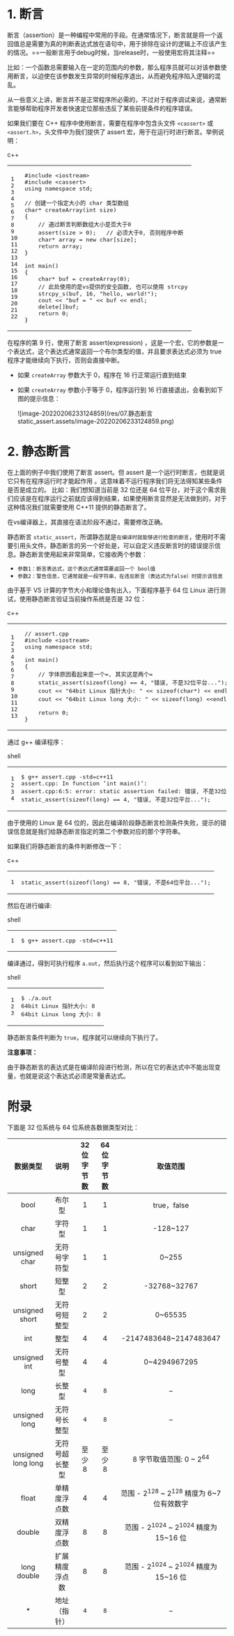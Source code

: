 # 1\. 断言

断言（assertion）是一种编程中常用的手段。在通常情况下，断言就是将一个返回值总是需要为真的判断表达式放在语句中，用于排除在设计的逻辑上不应该产生的情况。==一般断言用于debug时候，当release时，一般使用宏将其注释==

比如：一个函数总需要输入在一定的范围内的参数，那么程序员就可以对该参数使用断言，以迫使在该参数发生异常的时候程序退出，从而避免程序陷入逻辑的混乱。 

从一些意义上讲，断言并不是正常程序所必需的，不过对于程序调试来说，通常断言能够帮助程序开发者快速定位那些违反了某些前提条件的程序错误。

如果我们要在 C++ 程序中使用断言，需要在程序中包含头文件 `<cassert>` 或 `<assert.h>`，头文件中为我们提供了 assert 宏，用于在运行时进行断言。举例说明：

c++

<table><tbody><tr><td class="gutter"><pre><span class="line">1</span><br><span class="line">2</span><br><span class="line">3</span><br><span class="line">4</span><br><span class="line">5</span><br><span class="line">6</span><br><span class="line">7</span><br><span class="line">8</span><br><span class="line">9</span><br><span class="line">10</span><br><span class="line">11</span><br><span class="line">12</span><br><span class="line">13</span><br><span class="line">14</span><br><span class="line">15</span><br><span class="line">16</span><br><span class="line">17</span><br><span class="line">18</span><br><span class="line">19</span><br><span class="line">20</span><br><span class="line">21</span><br><span class="line">22</span><br></pre></td><td class="code"><pre><span class="line"><span class="meta">#<span class="keyword">include</span> <span class="string">&lt;iostream&gt;</span></span></span><br><span class="line"><span class="meta">#<span class="keyword">include</span> <span class="string">&lt;cassert&gt;</span></span></span><br><span class="line"><span class="keyword">using</span> <span class="keyword">namespace</span> std;</span><br><span class="line"></span><br><span class="line"><span class="comment">// 创建一个指定大小的 char 类型数组</span></span><br><span class="line"><span class="function"><span class="type">char</span>* <span class="title">createArray</span><span class="params">(<span class="type">int</span> size)</span></span></span><br><span class="line"><span class="function"></span>{</span><br><span class="line">    <span class="comment">// 通过断言判断数组大小是否大于0</span></span><br><span class="line">    <span class="built_in">assert</span>(size &gt; <span class="number">0</span>);	<span class="comment">// 必须大于0, 否则程序中断</span></span><br><span class="line">    <span class="type">char</span>* array = <span class="keyword">new</span> <span class="type">char</span>[size];</span><br><span class="line">    <span class="keyword">return</span> array;</span><br><span class="line">}</span><br><span class="line"></span><br><span class="line"><span class="function"><span class="type">int</span> <span class="title">main</span><span class="params">()</span></span></span><br><span class="line"><span class="function"></span>{</span><br><span class="line">    <span class="type">char</span>* buf = <span class="built_in">createArray</span>(<span class="number">0</span>);</span><br><span class="line">    <span class="comment">// 此处使用的是vs提供的安全函数, 也可以使用 strcpy</span></span><br><span class="line">    <span class="built_in">strcpy_s</span>(buf, <span class="number">16</span>, <span class="string">"hello, world!"</span>);</span><br><span class="line">    cout &lt;&lt; <span class="string">"buf = "</span> &lt;&lt; buf &lt;&lt; endl;</span><br><span class="line">    <span class="keyword">delete</span>[]buf;</span><br><span class="line">    <span class="keyword">return</span> <span class="number">0</span>;</span><br><span class="line">}</span><br></pre></td></tr></tbody></table>

在程序的第 9 行，使用了断言 assert(expression) ，这是一个宏，它的参数是一个表达式，这个表达式通常返回一个布尔类型的值，并且要求表达式必须为 true 程序才能继续向下执行，否则会直接中断。

- 如果 `createArray` 参数大于 0，程序在 16 行正常运行直到结束
  
- 如果 `createArray` 参数小于等于 0，程序运行到 16 行直接退出，会看到如下图的提示信息：
  
    ![image-20220206233124859](res/07.静态断言 static_assert.assets/image-20220206233124859.png)
    

# 2\. 静态断言

在上面的例子中我们使用了断言 assert。但 assert 是一个运行时断言，也就是说它只有在程序运行时才能起作用 。这意味着不运行程序我们将无法得知某些条件是否是成立的。 比如：我们想知道当前是 32 位还是 64 位平台，对于这个需求我们应该是在程序运行之前就应该得到结果，如果使用断言显然是无法做到的，对于这种情况我们就需要使用 C++11 提供的静态断言了。

在vs编译器上，其直接在语法阶段不通过，需要修改正确。

静态断言 `static_assert`，所谓静态就是`在编译时就能够进行检查的断言`，使用时不需要引用头文件。静态断言的另一个好处是，可以自定义违反断言时的错误提示信息。静态断言使用起来非常简单，它接收两个参数：

- `参数1：断言表达式，这个表达式通常需要返回一个 bool值`
- `参数2：警告信息，它通常就是一段字符串，在违反断言（表达式为false）时提示该信息`

由于基于 VS 计算的字节大小和理论值有出入，下面程序基于 64 位 Linux 进行测试，使用静态断言验证当前操作系统是否是 32 位：

c++

<table><tbody><tr><td class="gutter"><pre><span class="line">1</span><br><span class="line">2</span><br><span class="line">3</span><br><span class="line">4</span><br><span class="line">5</span><br><span class="line">6</span><br><span class="line">7</span><br><span class="line">8</span><br><span class="line">9</span><br><span class="line">10</span><br><span class="line">11</span><br><span class="line">12</span><br><span class="line">13</span><br></pre></td><td class="code"><pre><span class="line"><span class="comment">// assert.cpp</span></span><br><span class="line"><span class="meta">#<span class="keyword">include</span> <span class="string">&lt;iostream&gt;</span>                                         </span></span><br><span class="line"><span class="keyword">using</span> <span class="keyword">namespace</span> std;</span><br><span class="line">  </span><br><span class="line"><span class="function"><span class="type">int</span> <span class="title">main</span><span class="params">()</span></span></span><br><span class="line"><span class="function"></span>{</span><br><span class="line">    <span class="comment">// 字体原因看起来是一个=, 其实这是两个=</span></span><br><span class="line">    <span class="built_in">static_assert</span>(<span class="built_in">sizeof</span>(<span class="type">long</span>) == <span class="number">4</span>, <span class="string">"错误, 不是32位平台..."</span>);</span><br><span class="line">    cout &lt;&lt; <span class="string">"64bit Linux 指针大小: "</span> &lt;&lt; <span class="built_in">sizeof</span>(<span class="type">char</span>*) &lt;&lt; endl;</span><br><span class="line">    cout &lt;&lt; <span class="string">"64bit Linux long 大小: "</span> &lt;&lt; <span class="built_in">sizeof</span>(<span class="type">long</span>) &lt;&lt;endl;</span><br><span class="line">  </span><br><span class="line">    <span class="keyword">return</span> <span class="number">0</span>;</span><br><span class="line">}</span><br></pre></td></tr></tbody></table>

通过 g++ 编译程序：

shell

<table><tbody><tr><td class="gutter"><pre><span class="line">1</span><br><span class="line">2</span><br><span class="line">3</span><br><span class="line">4</span><br></pre></td><td class="code"><pre><span class="line"><span class="meta prompt_">$ </span><span class="language-bash">g++ assert.cpp -std=c++11</span></span><br><span class="line">assert.cpp: In function ‘int main()’:</span><br><span class="line">assert.cpp:6:5: error: static assertion failed: 错误, 不是32位平台...</span><br><span class="line">static_assert(sizeof(long) == 4, "错误, 不是32位平台...");</span><br></pre></td></tr></tbody></table>

由于使用的 Linux 是 64 位的，因此在编译阶段静态断言检测条件失败，提示的错误信息就是我们给静态断言指定的第二个参数对应的那个字符串。

如果我们将静态断言的条件判断修改一下：

c++

<table><tbody><tr><td class="gutter"><pre><span class="line">1</span><br></pre></td><td class="code"><pre><span class="line"><span class="built_in">static_assert</span>(<span class="built_in">sizeof</span>(<span class="type">long</span>) == <span class="number">8</span>, <span class="string">"错误, 不是64位平台..."</span>);</span><br></pre></td></tr></tbody></table>

然后在进行编译:

shell

<table><tbody><tr><td class="gutter"><pre><span class="line">1</span><br></pre></td><td class="code"><pre><span class="line"><span class="meta prompt_">$ </span><span class="language-bash">g++ assert.cpp -std=c++11</span></span><br></pre></td></tr></tbody></table>

编译通过，得到可执行程序 `a.out`，然后执行这个程序可以看到如下输出：

shell

<table><tbody><tr><td class="gutter"><pre><span class="line">1</span><br><span class="line">2</span><br><span class="line">3</span><br></pre></td><td class="code"><pre><span class="line"><span class="meta prompt_">$ </span><span class="language-bash">./a.out</span> </span><br><span class="line">64bit Linux 指针大小: 8</span><br><span class="line">64bit Linux long 大小: 8</span><br></pre></td></tr></tbody></table>

静态断言条件判断为 `true`，程序就可以继续向下执行了。

**注意事项：**

由于静态断言的表达式是在编译阶段进行检测，所以在它的表达式中不能出现变量，也就是说这个表达式必须是常量表达式。

# 附录

下面是 32 位系统与 64 位系统各数据类型对比：

|      数据类型      |      说明      | 32 位字节数 | 64 位字节数 |                           取值范围                           |
| :----------------: | :------------: | :---------: | :---------: | :----------------------------------------------------------: |
|        bool        |     布尔型     |      1      |      1      |                         true，false                          |
|        char        |     字符型     |      1      |      1      |                          \-128~127                           |
|   unsigned char    |  无符号字符型  |      1      |      1      |                            0~255                             |
|       short        |     短整型     |      2      |      2      |                        \-32768~32767                         |
|   unsigned short   |  无符号短整型  |      2      |      2      |                           0~65535                            |
|        int         |      整型      |      4      |      4      |                   \-2147483648~2147483647                    |
|    unsigned int    |   无符号整型   |      4      |      4      |                         0~4294967295                         |
|        long        |     长整型     |     `4`     |     `8`     |                              –                               |
|   unsigned long    |  无符号长整型  |     `4`     |     `8`     |                              –                               |
| unsigned long long | 无符号超长整型 |   至少 8    |   至少 8    |              8 字节取值范围: 0 ~ 2<sup>64</sup>              |
|       float        |  单精度浮点数  |      4      |      4      | 范围 - 2<sup>128</sup> ~ 2<sup>128</sup> 精度为 6~7 位有效数字 |
|       double       |  双精度浮点数  |      8      |      8      |  范围 - 2<sup>1024</sup> ~ 2<sup>1024</sup> 精度为 15~16 位  |
|    long double     | 扩展精度浮点数 |      8      |      8      |  范围 - 2<sup>1024</sup> ~ 2<sup>1024</sup> 精度为 15~16 位  |
|         \*         |  地址（指针）  |     `4`     |     `8`     |                              –                               |